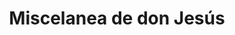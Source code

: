 ---
title: "Miscelanea de don Jesús"
url: /santa-catarina-pinula/miscelanea-de-don-jesus/
shop: Kramladen
---